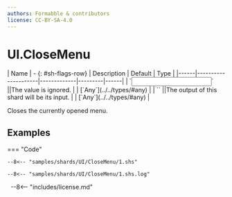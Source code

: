 ```yaml
---
authors: Formabble & contributors
license: CC-BY-SA-4.0
---
```



# UI.CloseMenu

<div class="sh-parameters" markdown="1">
| Name | - {: #sh-flags-row} | Description | Default | Type |
|------|---------------------|-------------|---------|------|
| `<input>` ||The value is ignored. | | [`Any`](../../types/#any) |
| `<output>` ||The output of this shard will be its input. | | [`Any`](../../types/#any) |

</div>

Closes the currently opened menu.

## Examples

=== "Code"

  ```x86asm linenums="1"
  --8<-- "samples/shards/UI/CloseMenu/1.shs"
  ```

  ```
  --8<-- "samples/shards/UI/CloseMenu/1.shs.log"
  ```
&nbsp;
--8<-- "includes/license.md"

